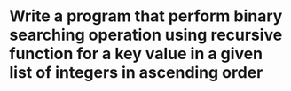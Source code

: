 
#  Write a program that perform  binary searching operation using recursive function for a key value in a given list of integers in ascending order
